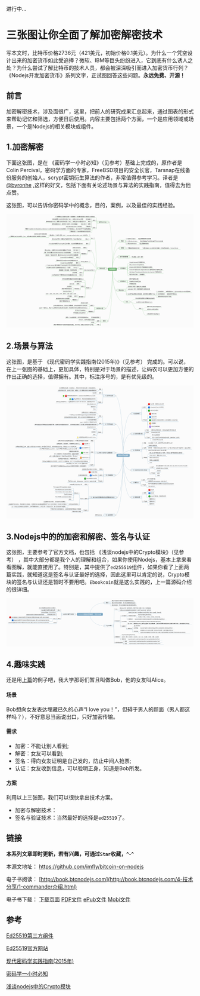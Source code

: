 进行中...

# 三张图让你全面了解加密解密技术


写本文时，比特币价格2736元（421美元，初始价格0.1美元）。为什么一个凭空设计出来的加密货币如此受追捧？微软、IBM等巨头纷纷进入，它到底有什么诱人之处？为什么尝试了解比特币的技术人员，都会被深深吸引而进入加密货币行列？《Nodejs开发加密货币》系列文字，正试图回答这些问题。**永远免费、开源！**

## 前言

加密解密技术，涉及面很广，这里，把前人的研究成果汇总起来，通过图表的形式来帮助记忆和筛选，方便日后使用。内容主要包括两个方面，一个是应用领域或场景，一个是Nodejs的相关模块或组件。

## 1.加密解密

下面这张图，是在 《密码学一小时必知》（见参考）基础上完成的，原作者是Colin Percival，密码学方面的专家，FreeBSD项目的安全长官，Tarsnap在线备份服务的创始人，scrypt密钥衍生算法的作者，非常值得参考学习。译者是 [@byronhe][] ,这样的好文，包括下面有关论述场景与算法的实践指南，值得去为他点赞。

这张图，可以告诉你密码学中的概念，目的，案例，以及最佳的实践经验。

![加密解密.png][]

## 2.场景与算法

这张图，是基于 《现代密码学实践指南(2015年)》（见参考） 完成的。可以说，在上一张图的基础上，更加具体，特别是对于场景的描述，让码农可以更加方便的作出正确的选择，值得拥有。其中，标注序号的，是有优先级的。

![场景与算法选择.png][]

## 3.Nodejs中的的加密和解密、签名与认证

这张图，主要参考了官方文档，也包括 《浅谈nodejs中的Crypto模块》（见参考） ，其中大部分都是我个人的理解和组合，如果你使用Nodejs，基本上拿来看看图解，就能直接用了。特别是，其中提供了`ed255519`组件，如果你看了上面两篇实践，就知道这是签名与认证最好的选择，因此这里可以肯定的说，Crypto模块的签名与认证还是暂时不要用吧。`Ebookcoin`就是这么实践的，上一篇源码介绍的很详细。

![Nodejs中的的加密和解密、签名与认证.png][]

## 4.趣味实践

还是用[上篇][]的例子吧，我大学那哥们暂且叫做Bob，他的女友叫Alice。

#### 场景

Bob想向女友表达埋藏已久的心声“I love you！”，但碍于男人的颜面（男人都这样吗？），不好意思当面说出口，只好加密传输。

#### 需求

- 加密：不能让别人看到;
- 解密：女友可以看到;
- 签名：得向女友证明是自己发的，防止中间人抢票;
- 认证：女友收到信息，可以验明正身，知道是Bob所发。

#### 方案

利用以上三张图，我们可以很快拿出技术方案。

- 加密与解密技术：
- 签名与验证技术：当然最好的选择是`ed25519`了。


## 链接

**本系列文章即时更新，若有兴趣，可通过`Star`收藏，^-^**

本源文地址： https://github.com/imfly/bitcoin-on-nodejs

电子书阅读： [http://book.btcnodejs.com](http://book.btcnodejs.com/4-技术分享/1-commander介绍.html)

电子书下载： [下载页面][] [PDF文件][] [ePub文件][] [Mobi文件][]

[PDF文件]: https://www.gitbook.com/download/pdf/book/imfly/bitcoin-on-nodejs
[ePub文件]: https://www.gitbook.com/download/epub/book/imfly/bitcoin-on-nodejs
[Mobi文件]: https://www.gitbook.com/download/mobi/book/imfly/bitcoin-on-nodejs
[下载页面]: https://www.gitbook.com/book/imfly/bitcoin-on-nodejs/details

## 参考

[Ed25519第三方组件](https://github.com/dazoe/ed25519)

[Ed25519官方网站](http://ed25519.cr.yp.to/)

[现代密码学实践指南(2015年)](http://blog.helong.info/blog/2015/06/05/modern-crypto/)

[密码学一小时必知](http://blog.helong.info/blog/2015/04/12/translate-Everything-you-need-to-know-about-cryptgraphy-in-1-hour/)

[浅谈nodejs中的Crypto模块](https://cnodejs.org/topic/504061d7fef591855112bab5)

[@byronhe]:https://github.com/byronhe

[加密解密.png]:../styles/images/naotu/加密解密.png
[场景与算法选择.png]:../styles/images/naotu/场景与算法选择.png
[Nodejs中的的加密和解密、签名与认证.png]:../styles/images/naotu/Nodejs中的的加密和解密、签名与认证.png

[上篇]: [http://book.btcnodejs.com](http://book.btcnodejs.com/3-源码解读/4-在Nodejs中使用加密解密技术.html)
